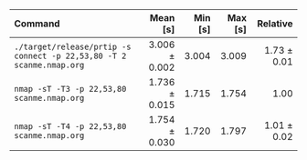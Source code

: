| Command | Mean [s] | Min [s] | Max [s] | Relative |
|:---|---:|---:|---:|---:|
| `./target/release/prtip -s connect -p 22,53,80 -T 2 scanme.nmap.org` | 3.006 ± 0.002 | 3.004 | 3.009 | 1.73 ± 0.01 |
| `nmap -sT -T3 -p 22,53,80 scanme.nmap.org` | 1.736 ± 0.015 | 1.715 | 1.754 | 1.00 |
| `nmap -sT -T4 -p 22,53,80 scanme.nmap.org` | 1.754 ± 0.030 | 1.720 | 1.797 | 1.01 ± 0.02 |

